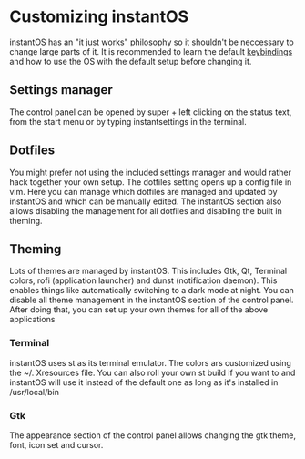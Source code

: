 # Customizing instantOS

instantOS has an "it just works" philosophy so it shouldn't be neccessary to change large parts of it. 
It is recommended to learn the default [keybindings](https://instantos.io/youtube/hotkeys) and how to use the OS with the default setup before changing it. 

## Settings manager

The control panel can be opened by super + left clicking on the status text, from the start menu or by typing instantsettings in the terminal.

## Dotfiles

You might prefer not using the included settings manager and would rather hack together your own setup. 
The dotfiles setting opens up a config file in vim. Here you can manage which dotfiles are managed and updated by instantOS and which can be manually edited. The instantOS section also allows disabling the management for all dotfiles and disabling the built in theming. 

## Theming

Lots of themes are managed by instantOS. This includes Gtk, Qt, Terminal colors, rofi (application launcher) and dunst (notification daemon). 
This enables things like automatically switching to a dark mode at night. 
You can disable all theme management in the instantOS section of the control panel.
After doing that, you can set up your own themes for all of the above applications

### Terminal

instantOS uses st as its terminal emulator. The colors ars customized using the ~/. Xresources file. 
You can also roll your own st build if you want to and instantOS will use it instead of the default one as long as it's installed in /usr/local/bin

### Gtk

The appearance section of the control panel allows changing the gtk theme, font, icon set and cursor. 
